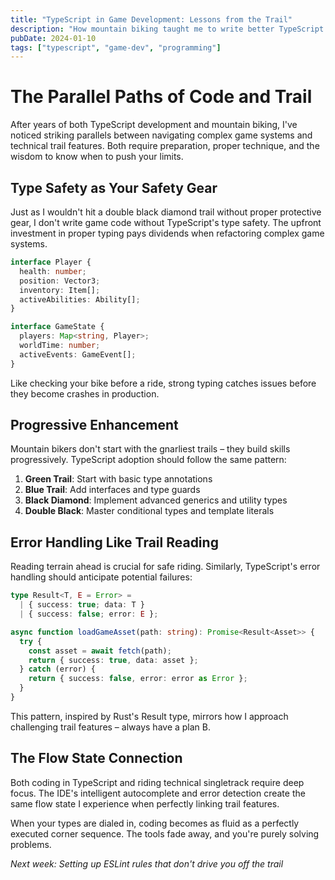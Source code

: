 ```yaml
---
title: "TypeScript in Game Development: Lessons from the Trail"
description: "How mountain biking taught me to write better TypeScript for game projects."
pubDate: 2024-01-10
tags: ["typescript", "game-dev", "programming"]
---
```


# The Parallel Paths of Code and Trail

After years of both TypeScript development and mountain biking, I've noticed striking parallels between navigating complex game systems and technical trail features. Both require preparation, proper technique, and the wisdom to know when to push your limits.

## Type Safety as Your Safety Gear

Just as I wouldn't hit a double black diamond trail without proper protective gear, I don't write game code without TypeScript's type safety. The upfront investment in proper typing pays dividends when refactoring complex game systems.

```typescript
interface Player {
  health: number;
  position: Vector3;
  inventory: Item[];
  activeAbilities: Ability[];
}

interface GameState {
  players: Map<string, Player>;
  worldTime: number;
  activeEvents: GameEvent[];
}
```

Like checking your bike before a ride, strong typing catches issues before they become crashes in production.

## Progressive Enhancement

Mountain bikers don't start with the gnarliest trails – they build skills progressively. TypeScript adoption should follow the same pattern:

1. **Green Trail**: Start with basic type annotations
2. **Blue Trail**: Add interfaces and type guards
3. **Black Diamond**: Implement advanced generics and utility types
4. **Double Black**: Master conditional types and template literals

## Error Handling Like Trail Reading

Reading terrain ahead is crucial for safe riding. Similarly, TypeScript's error handling should anticipate potential failures:

```typescript
type Result<T, E = Error> =
  | { success: true; data: T }
  | { success: false; error: E };

async function loadGameAsset(path: string): Promise<Result<Asset>> {
  try {
    const asset = await fetch(path);
    return { success: true, data: asset };
  } catch (error) {
    return { success: false, error: error as Error };
  }
}
```

This pattern, inspired by Rust's Result type, mirrors how I approach challenging trail features – always have a plan B.

## The Flow State Connection

Both coding in TypeScript and riding technical singletrack require deep focus. The IDE's intelligent autocomplete and error detection create the same flow state I experience when perfectly linking trail features.

When your types are dialed in, coding becomes as fluid as a perfectly executed corner sequence. The tools fade away, and you're purely solving problems.

_Next week: Setting up ESLint rules that don't drive you off the trail_

